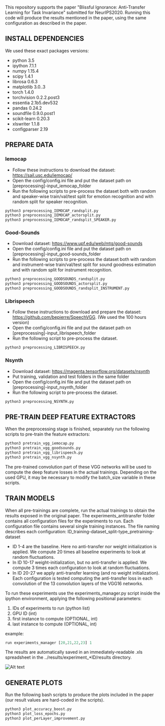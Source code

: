 This repository supports the paper "Blissful Ignorance: Anti-Transfer Learning for Task Invariance" submitted for NeurIPS2020.
Running this code will produce the results mentioned in the paper, using the same configuration as described in the paper.

## INSTALL DEPENDENCIES
We used these exact packages versions:
* python 3.5
* ipython 7.1.1
* numpy 1.15.4
* scipy 1.4.1
* librosa 0.6.3
* matplotlib 3.0..3
* torch 1.4.0
* torchvision 0.2.2.post3
* essentia 2.1b5.dev532
* pandas 0.24.2
* soundfile 0.9.0.post1
* scikit-learn 0.20.3
* xlswriter 1.1.8
* configparser 2.19

## PREPARE DATA
### Iemocap
* Follow these instructions to download the dataset: https://sail.usc.edu/iemocap/
* Open the config/config.ini file and put the dataset path on [preprocessing]-input_iemocap_folder
* Run the following scripts to pre-process the dataset both with random and speaker-wise train/val/test split for emotion recognition and with random split for speaker recognition.
```bash
python3 preprocessing_IEMOCAP_randsplit.py
python3 preprocessing_IEMOCAP_actorsplit.py
python3 preprocessing_IEMOCAP_randsplit_SPEAKER.py
```
### Good-Sounds
* Download dataset: https://www.upf.edu/web/mtg/good-sounds
* Open the config/config.ini file and put the dataset path on [preprocessing]-input_good-sounds_folder
* Run the following scripts to pre-process the dataset both with random and instrument-wise train/val/test split for sound goodness estimation and with random split for instrument recognition.
```bash
python3 preprocessing_GOODSOUNDS_randsplit.py
python3 preprocessing_GOODSOUNDS_actorsplit.py
python3 preprocessing_GOODSOUNDS_randsplit_INSTRUMENT.py
```
### Librispeech
* Follow these instructions to download and prepare the dataset: https://github.com/bepierre/SpeechVGG. (We used the 100 hours version)
* Open the config/config.ini file and put the dataset path on [preprocessing]-input_librispeech_folder
* Run the following script to pre-process the dataset.
```bash
python3 preprocessing_LIBRISPEECH.py
```
### Nsynth
* Download dataset: https://magenta.tensorflow.org/datasets/nsynth
* Put training, validation and test folders in the same folder
* Open the config/config.ini file and put the dataset path on [preprocessing]-input_nsynth_folder
* Run the following script to pre-process the dataset.
```bash
python3 preprocessing_NSYNTH.py
```

## PRE-TRAIN DEEP FEATURE EXTRACTORS
When the preprocessing stage is finished, separately run the following scripts to pre-train the feature extractors:
```bash
python3 pretrain_vgg_iemocap.py
python3 pretrain_vgg_goodsounds.py
python3 pretrain_vgg_librispeech.py
python3 pretrain_vgg_nsynth.py
```
The pre-trained convolution part of these VGG networks will be used to compute the deep feature losses in the actual trainings.
Depending on the used GPU, it may be necessary to modify the batch_size variable in these scripts.

## TRAIN MODELS
When all pre-trainings are complete, run the actual trainings to obtain the results exposed in the original paper. The experiments_antitransfer folder contains all configuration files for the experiments to run. Each configuration file contains several single training instances. The file naming describes each configuration: ID_training-dataset_split-type_pretraining-dataset
* ID 1-4 are the baseline. Here no anti-transfer nor weight initialization is applied. We compute 20 times all baseline experiments to look at random fluctuations.
* In ID 10-17  weight-initialization, but no anti-transfer is applied. We compute 3 times each configuration to look at random fluctuations.
* In ID 20-27 we apply anti-transfer learning (and no weight initialization). Each configuration is tested computing the anti-transfer loss in each convolution of the 13 convolution layers of the VGG16 networks.

To run these experiments use the experiments_manager.py script inside the ipython environment, applying the following positional parameters:
1. IDs of experiments to run (python list)
2. GPU ID (int)
3. first instance to compute (OPTIONAL, int)
4. last instance to compute (OPTIONAL, int)

example:
```python
run experiments_manager [20,21,22,23] 1
```

The results are automatically saved in an immediately-readable .xls spreadsheet in the ../results/experiment_*ID/results directory.

![Alt text](../bin/example_xls.png?raw=true "Example spreadsheet")




## GENERATE PLOTS
Run the following bash scripts to produce the plots included in the paper
(our result values are hard-coded in the scripts).
```bash
python3 plot_accuracy_boost.py
python3 plot_loss_epochs.py
python3 plot_perLayer_improvement.py
```
